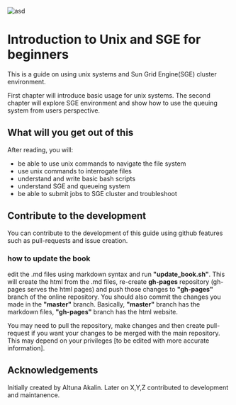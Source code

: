 ![asd](http://bioinformatics.mdc-berlin.de/img/GroupLogo.png)






# Introduction to Unix and SGE for beginners



This is a guide on using unix systems and Sun Grid Engine(SGE) cluster environment.

First chapter will introduce basic usage for unix systems. The second chapter will explore SGE environment and show how to use the queuing system from users perspective.

##  What will you get out of this

After reading, you will:

* be able to use unix commands to navigate the file system
* use unix commands to interrogate files
* understand and write basic bash scripts
* understand SGE and queueing system
* be able to submit jobs to SGE cluster and troubleshoot

## Contribute to the development

You can contribute to the development of this guide using github features such as pull-requests and issue creation.

### how to update the book
edit the .md files using markdown syntax and run **"update_book.sh"**. This will create the html from the .md files, re-create **gh-pages** repository (gh-pages serves the html pages) and push those changes to **"gh-pages"** branch of the online repository. You should also commit the changes you made in the **"master"** branch. Basically, **"master"** branch has the markdown files, **"gh-pages"** branch has the html website.

You may need to pull the repository, make changes and then create pull-request if you want your changes to be merged with the main repository. This may depend on your privileges [to be edited with more accurate information].


## Acknowledgements
Initially created by Altuna Akalin. Later on X,Y,Z contributed to development and maintanence.

